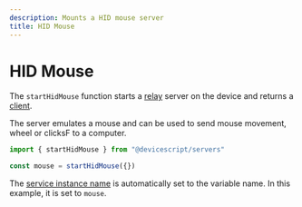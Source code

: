 ```yaml
---
description: Mounts a HID mouse server
title: HID Mouse
---
```


# HID Mouse

The `startHidMouse` function starts a [relay](https://microsoft.github.io/jacdac-docs/services/hidmouse) server on the device
and returns a [client](/api/clients/hidmouse).

The server emulates a mouse and can be used to send mouse movement, wheel or clicksF to a computer.

```ts
import { startHidMouse } from "@devicescript/servers"

const mouse = startHidMouse({})
```

The [service instance name](https://microsoft.github.io/jacdac-docs/services/_base/) is automatically set to the variable name. In this example, it is set to `mouse`.

